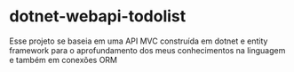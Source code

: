 # dotnet-webapi-todolist
Esse projeto se baseia em uma API MVC construída em dotnet e entity framework para o aprofundamento dos meus conhecimentos na linguagem e também em conexões ORM
